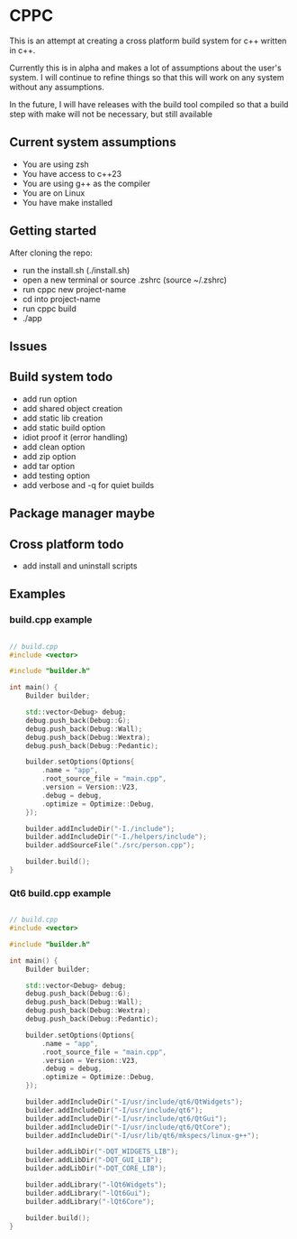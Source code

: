 # CPPC

This is an attempt at creating a cross platform build system for c++
written in c++.

Currently this is in alpha and makes a lot of assumptions about the user's
system. I will continue to refine things so that this will work on any system
without any assumptions.

In the future, I will have releases with the build tool compiled so that a
build step with make will not be necessary, but still available

## Current system assumptions
- You are using zsh
- You have access to c++23
- You are using g++ as the compiler
- You are on Linux
- You have make installed

## Getting started

After cloning the repo:
- run the install.sh (./install.sh)
- open a new terminal or source .zshrc (source ~/.zshrc)
- run cppc new project-name
- cd into project-name
- run cppc build
- ./app

## Issues

## Build system todo
- add run option
- add shared object creation
- add static lib creation
- add static build option
- idiot proof it (error handling)
- add clean option
- add zip option
- add tar option
- add testing option
- add verbose and -q for quiet builds

## Package manager maybe

## Cross platform todo
- add install and uninstall scripts

## Examples

### build.cpp example
```cpp

// build.cpp
#include <vector>

#include "builder.h"

int main() {
    Builder builder;

    std::vector<Debug> debug;
    debug.push_back(Debug::G);
    debug.push_back(Debug::Wall);
    debug.push_back(Debug::Wextra);
    debug.push_back(Debug::Pedantic);

    builder.setOptions(Options{
        .name = "app",
        .root_source_file = "main.cpp",
        .version = Version::V23,
        .debug = debug,
        .optimize = Optimize::Debug,
    });

    builder.addIncludeDir("-I./include");
    builder.addIncludeDir("-I./helpers/include");
    builder.addSourceFile("./src/person.cpp");

    builder.build();
}

```

### Qt6 build.cpp example
```c++

// build.cpp
#include <vector>

#include "builder.h"

int main() {
    Builder builder;

    std::vector<Debug> debug;
    debug.push_back(Debug::G);
    debug.push_back(Debug::Wall);
    debug.push_back(Debug::Wextra);
    debug.push_back(Debug::Pedantic);

    builder.setOptions(Options{
        .name = "app",
        .root_source_file = "main.cpp",
        .version = Version::V23,
        .debug = debug,
        .optimize = Optimize::Debug,
    });

    builder.addIncludeDir("-I/usr/include/qt6/QtWidgets");
    builder.addIncludeDir("-I/usr/include/qt6");
    builder.addIncludeDir("-I/usr/include/qt6/QtGui");
    builder.addIncludeDir("-I/usr/include/qt6/QtCore");
    builder.addIncludeDir("-I/usr/lib/qt6/mkspecs/linux-g++");

    builder.addLibDir("-DQT_WIDGETS_LIB");
    builder.addLibDir("-DQT_GUI_LIB");
    builder.addLibDir("-DQT_CORE_LIB");

    builder.addLibrary("-lQt6Widgets");
    builder.addLibrary("-lQt6Gui");
    builder.addLibrary("-lQt6Core");

    builder.build();
}

```
